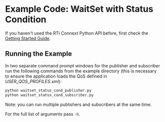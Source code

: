 # Example Code: WaitSet with Status Condition

If you haven't used the RTI Connext Python API before, first check the
[Getting Started Guide](https://community.rti.com/static/documentation/connext-dds/7.4.0/doc/manuals/connext_dds_professional/getting_started_guide/index.html).

## Running the Example

In two separate command prompt windows for the publisher and subscriber run the
following commands from the example directory (this is necessary to ensure the
application loads the QoS defined in *USER_QOS_PROFILES.xml*):

```sh
python waitset_status_cond_publisher.py
python waitset_status_cond_subscriber.py
```

Note: you can run multiple publishers and subscribers at the same time.

For the full list of arguments pass `-h`.

